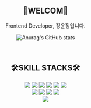 <h2 align=center>👋WELCOM👋</h2> 
<div align=center>
  <p>Frontend Developer, 정윤정입니다.</p>
  
  ![Anurag's GitHub stats](https://github-readme-stats.vercel.app/api?username=busy-joj&show_icons=true&theme=dracula)


</div>


<br/>
<h2 align=center>🛠️SKILL STACKS🛠️</h2>
<div align=center>
  <img src="https://img.shields.io/badge/html5-E34F26?style=for-the-badge&logo=html5&logoColor=white">
  <img src="https://img.shields.io/badge/css-1572B6?style=for-the-badge&logo=css3&logoColor=white">
  
  <img src="https://img.shields.io/badge/SASS-BF4080?style=for-the-badge&logo=SASS3&logoColor=white">
  <img src="https://img.shields.io/badge/bootstrap-7952B3?style=for-the-badge&logo=bootstrap&logoColor=white">
  <img src="https://img.shields.io/badge/javascript-F7DF1E?style=for-the-badge&logo=javascript&logoColor=black">
  <img src="https://img.shields.io/badge/jquery-0769AD?style=for-the-badge&logo=jquery&logoColor=white">
</div>
<div align=center>
  <img src="https://img.shields.io/badge/react-61DAFB?style=for-the-badge&logo=react&logoColor=black">
  <img src="https://img.shields.io/badge/Next.js-de1d8d?style=for-the-badge&logo=Next.js&logoColor=white">
  <img src="https://img.shields.io/badge/Gatsby.js-4FC08D?style=for-the-badge&logo=Gatsby.js&logoColor=white">
  <img src="https://img.shields.io/badge/vue.js-4FC08D?style=for-the-badge&logo=vue.js&logoColor=white">
</div>

<div align=center>
  <img src="https://img.shields.io/badge/firebase-FFCA28?style=for-the-badge&logo=firebase&logoColor=white">
</div>

<!--
**busy-joj/busy-joj** is a ✨ _special_ ✨ repository because its `README.md` (this file) appears on your GitHub profile.

Here are some ideas to get you started:

- 🔭 I’m currently working on ...
- 🌱 I’m currently learning ...
- 👯 I’m looking to collaborate on ...
- 🤔 I’m looking for help with ...
- 💬 Ask me about ...
- 📫 How to reach me: ...
- 😄 Pronouns: ...
- ⚡ Fun fact: ...
-->
